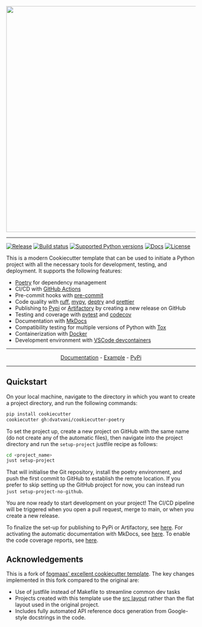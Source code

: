 <p align="center">
  <img width="600" src="https://raw.githubusercontent.com/dvatvani/cookiecutter-poetry/main/docs/static/cookiecutter.svg">
</p style = "margin-bottom: 2rem;">

---

[![Release](https://img.shields.io/github/v/release/dvatvani/cookiecutter-poetry)](https://pypi.org/project/cookiecutter-poetry/)
[![Build status](https://img.shields.io/github/actions/workflow/status/dvatvani/cookiecutter-poetry/main.yml?branch=main)](https://github.com/dvatvani/cookiecutter-poetry/actions/workflows/main.yml?query=branch%3Amain)
[![Supported Python versions](https://img.shields.io/pypi/pyversions/cookiecutter-poetry)](https://pypi.org/project/cookiecutter-poetry/)
[![Docs](https://img.shields.io/badge/docs-gh--pages-blue)](https://dvatvani.github.io/cookiecutter-poetry/)
[![License](https://img.shields.io/github/license/dvatvani/cookiecutter-poetry)](https://img.shields.io/github/license/dvatvani/cookiecutter-poetry)

This is a modern Cookiecutter template that can be used to initiate a Python project with all the necessary tools for development, testing, and deployment. It supports the following features:

- [Poetry](https://python-poetry.org/) for dependency management
- CI/CD with [GitHub Actions](https://github.com/features/actions)
- Pre-commit hooks with [pre-commit](https://pre-commit.com/)
- Code quality with [ruff](https://github.com/charliermarsh/ruff), [mypy](https://mypy.readthedocs.io/en/stable/), [deptry](https://github.com/fpgmaas/deptry/) and [prettier](https://prettier.io/)
- Publishing to [Pypi](https://pypi.org) or [Artifactory](https://jfrog.com/artifactory) by creating a new release on GitHub
- Testing and coverage with [pytest](https://docs.pytest.org/en/7.1.x/) and [codecov](https://about.codecov.io/)
- Documentation with [MkDocs](https://www.mkdocs.org/)
- Compatibility testing for multiple versions of Python with [Tox](https://tox.wiki/en/latest/)
- Containerization with [Docker](https://www.docker.com/)
- Development environment with [VSCode devcontainers](https://code.visualstudio.com/docs/devcontainers/containers)

---

<p align="center">
  <a href="https://dvatvani.github.io/cookiecutter-poetry/">Documentation</a> - <a href="https://github.com/dvatvani/cookiecutter-poetry-example">Example</a> -
  <a href="https://pypi.org/project/cookiecutter-poetry/">PyPi</a>
</p>

---

## Quickstart

On your local machine, navigate to the directory in which you want to
create a project directory, and run the following commands:

```bash
pip install cookiecutter
cookiecutter gh:dvatvani/cookiecutter-poetry
```

To set the project up, create a new project on GitHub with the same name (do not create any of the automatic files), then navigate into the project directory and run the `setup-project` justfile recipe as follows:

```bash
cd <project_name>
just setup-project
```

That will initialise the Git repository, install the poetry environment, and push the first commit to GitHub to establish the remote location. If you prefer to skip setting up the GitHub project for now, you can instead run `just setup-project-no-github`.

You are now ready to start development on your project! The CI/CD
pipeline will be triggered when you open a pull request, merge to main,
or when you create a new release.

To finalize the set-up for publishing to PyPi or Artifactory, see
[here](https://dvatvani.github.io/cookiecutter-poetry/features/publishing/#set-up-for-pypi).
For activating the automatic documentation with MkDocs, see
[here](https://dvatvani.github.io/cookiecutter-poetry/features/mkdocs/#enabling-the-documentation-on-github).
To enable the code coverage reports, see [here](https://dvatvani.github.io/cookiecutter-poetry/features/codecov/).

## Acknowledgements

This is a fork of [fpgmaas' excellent cookiecutter template](https://github.com/fpgmaas/cookiecutter-poetry). The key changes implemented in this fork compared to the original are:

- Use of justfile instead of Makefile to streamline common dev tasks
- Projects created with this template use the [src layout](https://packaging.python.org/en/latest/discussions/src-layout-vs-flat-layout/) rather than the flat layout used in the original project.
- Includes fully automated API reference docs generation from Google-style docstrings in the code.

